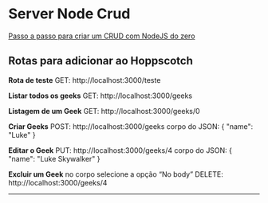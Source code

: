 # Server Node Crud

[Passo a passo para criar um CRUD com NodeJS do zero](https://blog.geekhunter.com.br/criar-crud-nodejs/)

## Rotas para adicionar ao Hoppscotch

**Rota de teste**
GET: http://localhost:3000/teste

**Listar todos os geeks**
GET: http://localhost:3000/geeks

**Listagem de um Geek**
GET: http://localhost:3000/geeks/0

**Criar Geeks**
POST: http://localhost:3000/geeks
corpo do JSON:
{
"name": "Luke"
}

**Editar o Geek**
PUT: http://localhost:3000/geeks/4
corpo do JSON:
{
"name": "Luke Skywalker"
}

**Excluir um Geek**
no corpo selecione a opção “No body”
DELETE: http://localhost:3000/geeks/4

***


